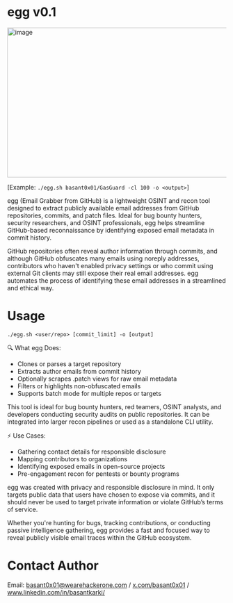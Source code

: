 # egg v0.1
<img width="1920" height="345" alt="image" src="https://github.com/user-attachments/assets/a2636257-cf1b-4fc7-b3ae-5928ab45d1ef" />


[Example: `./egg.sh basant0x01/GasGuard -cl 100 -o <output>`]

egg (Email Grabber from GitHub) is a lightweight OSINT and recon tool designed to extract publicly available email addresses from GitHub repositories, commits, and patch files. Ideal for bug bounty hunters, security researchers, and OSINT professionals, egg helps streamline GitHub-based reconnaissance by identifying exposed email metadata in commit history.

GitHub repositories often reveal author information through commits, and although GitHub obfuscates many emails using noreply addresses, contributors who haven't enabled privacy settings or who commit using external Git clients may still expose their real email addresses. egg automates the process of identifying these email addresses in a streamlined and ethical way.




# Usage
`./egg.sh <user/repo> [commit_limit] -o [output]` 

🔍 What egg Does:

- Clones or parses a target repository
- Extracts author emails from commit history
- Optionally scrapes .patch views for raw email metadata
- Filters or highlights non-obfuscated emails
- Supports batch mode for multiple repos or targets

This tool is ideal for bug bounty hunters, red teamers, OSINT analysts, and developers conducting security audits on public repositories. It can be integrated into larger recon pipelines or used as a standalone CLI utility.


⚡ Use Cases:

- Gathering contact details for responsible disclosure
- Mapping contributors to organizations
- Identifying exposed emails in open-source projects
- Pre-engagement recon for pentests or bounty programs


egg was created with privacy and responsible disclosure in mind. It only targets public data that users have chosen to expose via commits, and it should never be used to target private information or violate GitHub’s terms of service.

Whether you're hunting for bugs, tracking contributions, or conducting passive intelligence gathering, egg provides a fast and focused way to reveal publicly visible email traces within the GitHub ecosystem.

# Contact Author
Email: basant0x01@wearehackerone.com / [x.com/basant0x01](https://x.com/basant0x01) / www.linkedin.com/in/basantkarki/
